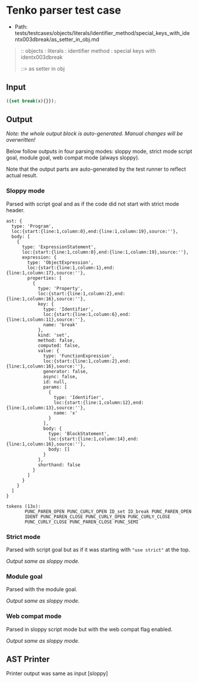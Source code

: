 # Tenko parser test case

- Path: tests/testcases/objects/literals/identifier_method/special_keys_with_identx003dbreak/as_setter_in_obj.md

> :: objects : literals : identifier method : special keys with identx003dbreak
>
> ::> as setter in obj

## Input

`````js
({set break(x){}});
`````

## Output

_Note: the whole output block is auto-generated. Manual changes will be overwritten!_

Below follow outputs in four parsing modes: sloppy mode, strict mode script goal, module goal, web compat mode (always sloppy).

Note that the output parts are auto-generated by the test runner to reflect actual result.

### Sloppy mode

Parsed with script goal and as if the code did not start with strict mode header.

`````
ast: {
  type: 'Program',
  loc:{start:{line:1,column:0},end:{line:1,column:19},source:''},
  body: [
    {
      type: 'ExpressionStatement',
      loc:{start:{line:1,column:0},end:{line:1,column:19},source:''},
      expression: {
        type: 'ObjectExpression',
        loc:{start:{line:1,column:1},end:{line:1,column:17},source:''},
        properties: [
          {
            type: 'Property',
            loc:{start:{line:1,column:2},end:{line:1,column:16},source:''},
            key: {
              type: 'Identifier',
              loc:{start:{line:1,column:6},end:{line:1,column:11},source:''},
              name: 'break'
            },
            kind: 'set',
            method: false,
            computed: false,
            value: {
              type: 'FunctionExpression',
              loc:{start:{line:1,column:2},end:{line:1,column:16},source:''},
              generator: false,
              async: false,
              id: null,
              params: [
                {
                  type: 'Identifier',
                  loc:{start:{line:1,column:12},end:{line:1,column:13},source:''},
                  name: 'x'
                }
              ],
              body: {
                type: 'BlockStatement',
                loc:{start:{line:1,column:14},end:{line:1,column:16},source:''},
                body: []
              }
            },
            shorthand: false
          }
        ]
      }
    }
  ]
}

tokens (13x):
       PUNC_PAREN_OPEN PUNC_CURLY_OPEN ID_set ID_break PUNC_PAREN_OPEN
       IDENT PUNC_PAREN_CLOSE PUNC_CURLY_OPEN PUNC_CURLY_CLOSE
       PUNC_CURLY_CLOSE PUNC_PAREN_CLOSE PUNC_SEMI
`````

### Strict mode

Parsed with script goal but as if it was starting with `"use strict"` at the top.

_Output same as sloppy mode._

### Module goal

Parsed with the module goal.

_Output same as sloppy mode._

### Web compat mode

Parsed in sloppy script mode but with the web compat flag enabled.

_Output same as sloppy mode._

## AST Printer

Printer output was same as input [sloppy]
